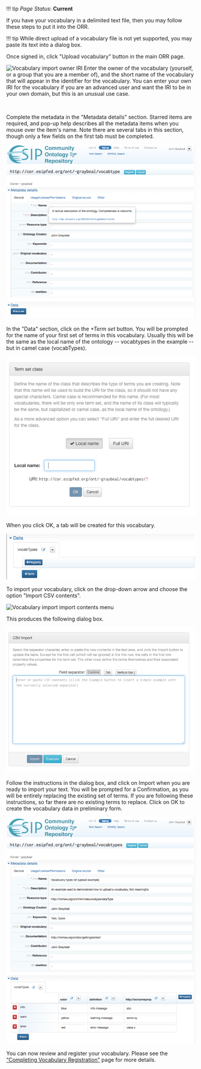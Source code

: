 !!! tip
    _Page Status_: **Current**

If you have your vocabulary in a delimited text file, then you may follow these steps to put it into the ORR. 

!!! tip
    While direct upload of a vocabulary file is not yet supported, you may paste its text into a dialog box.

Once signed in, click "Upload vocabulary" button in the main ORR page. 

<img alt="Vocabulary import owner IRI" src="../../img/cor/cor-vocabulary-import-owner-uri-20170108.png">
Enter the owner of the vocabulary (yourself, or a group that you are a member of), 
and the short name of the vocabulary that will appear in the identifier for the vocabulary. 
You can enter your own IRI for the vocabulary if you are an advanced user and want the IRI to be in your own domain, 
but this is an unusual use case.
<p class="clearfix">&nbsp;</p>

Complete the metadata in the "Metadata details" section. 
Starred items are required, and pop-up help describes all the metadata items when you mouse over the item's name. 
Note there are several tabs in this section, though only a few fields on the first tab must be completed.

![Vocabulary import metadata entry](../img/cor/cor-vocabulary-import-metadata-entry-20170108.png)

In the "Data" section, click on the *+Term set* button. 
You will be prompted for the name of your first set of terms in this vocabulary. 
Usually this will be the same as the local name of the ontology -- vocabtypes in the example -- but in camel case (vocabTypes). 

![Vocabulary iomport term set class](../img/cor/cor-vocabulary-import-term-set-class-20170108.png)

When you click OK, a tab will be created for this vocabulary. 

![VOcabulary import term set class tab](../img/cor/cor-vocabulary-import-term-set-class-tab-20170108.png)

To import your vocabulary, click on the drop-down arrow and choose the option "Import CSV contents". 

![Vocabulary import import contents menu](../img/cor/cor-vocabulary-import-import-contents-menu-20170108.png)

This produces the following dialog box.

![Vocabulary import CSV content dialog](../img/cor/cor-vocabulary-import-csv-content-dialog-20170108.png) 

Follow the instructions in the dialog box, and click on Import when you are ready to import your text. 
You will be prompted for a Confirmation, as you will be entirely replacing the existing set of terms. 
If you are following these instructions, so far there are no existing terms to replace. 
Click on OK to create the vocabulary data in preliminary form.

![Vocabulary import preliminary vocabulary before upload](../img/cor/cor-vocabulary-import-preliminary-vocabulary-before-upload-20170108.png)

You can now review and register your vocabulary. 
Please see the [“Completing Vocabulary Registration"](http://mmisw.org/orrdoc/vocab/register.md) page for more details.
